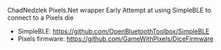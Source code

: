ChadNedzlek Pixels.Net wrapper
Early Attempt at using SimpleBLE to connect to a Pixels die
* SimpleBLE: https://github.com/OpenBluetoothToolbox/SimpleBLE
* Pixels firmware: https://github.com/GameWithPixels/DiceFirmware
